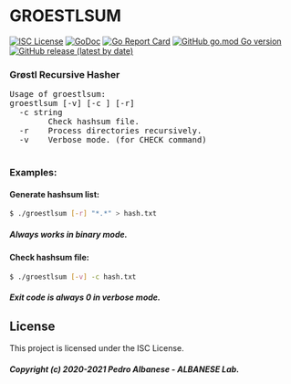 # GROESTLSUM
[![ISC License](http://img.shields.io/badge/license-ISC-blue.svg)](https://github.com/pedroalbanese/groestl/blob/master/LICENSE.md) 
[![GoDoc](https://godoc.org/github.com/pedroalbanese/groestl?status.png)](http://godoc.org/github.com/pedroalbanese/groestl)
[![Go Report Card](https://goreportcard.com/badge/github.com/pedroalbanese/groestl)](https://goreportcard.com/report/github.com/pedroalbanese/groestl)
[![GitHub go.mod Go version](https://img.shields.io/github/go-mod/go-version/pedroalbanese/groestl)](https://golang.org)
[![GitHub release (latest by date)](https://img.shields.io/github/v/release/pedroalbanese/groestl)](https://github.com/pedroalbanese/groestl/releases)
### Grøstl Recursive Hasher
<PRE>
Usage of groestlsum:
groestlsum [-v] [-c <hash.groestl>] [-r] <file.ext>
  -c string
        Check hashsum file.
  -r    Process directories recursively.
  -v    Verbose mode. (for CHECK command)
  </PRE>
  
### Examples:

#### Generate hashsum list:
```sh
$ ./groestlsum [-r] "*.*" > hash.txt
```
##### Always works in binary mode. 

#### Check hashsum file:
```sh
$ ./groestlsum [-v] -c hash.txt
```
##### Exit code is always 0 in verbose mode. 

## License

This project is licensed under the ISC License.
##### Copyright (c) 2020-2021 Pedro Albanese - ALBANESE Lab.
